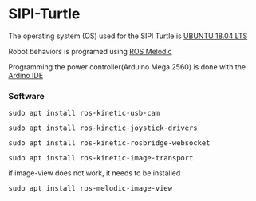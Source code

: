 # SIPI-Turtle

<p>The operating system (OS) used for the SIPI Turtle is <a href="https://www.ubuntu.com/download/desktop/thank-you?country=US&version=18.04.2&architecture=amd64">UBUNTU 18.04 LTS</a></p>

<p>Robot behaviors is programed using <a href="http://wiki.ros.org/kinetic/Installation/Ubuntu">ROS Melodic</a></p>

<p>Programming the power controller(Arduino Mega 2560) is done with the <a href="https://www.arduino.cc/en/Main/Software">Ardino IDE</a></p>

<h3>Software</h3>

<pre>sudo apt install ros-kinetic-usb-cam</pre>

<pre>sudo apt install ros-kinetic-joystick-drivers</pre>

<pre>sudo apt install ros-kinetic-rosbridge-websocket</pre>

<pre>sudo apt install ros-kinetic-image-transport</pre>

<p>if image-view does not work, it needs to be installed</p>
<pre>sudo apt install ros-melodic-image-view</pre>




